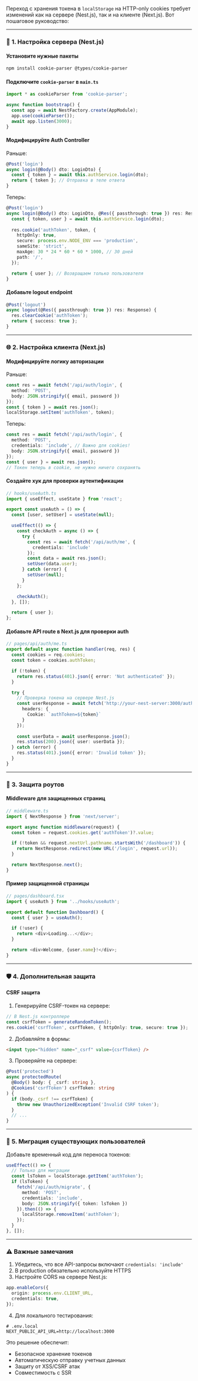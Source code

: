 Переход с хранения токена в `localStorage` на HTTP-only cookies требует изменений как на сервере (Nest.js), так и на клиенте (Next.js). Вот пошаговое руководство:

---

### 🔐 **1. Настройка сервера (Nest.js)**

#### Установите нужные пакеты
```bash
npm install cookie-parser @types/cookie-parser
```

#### Подключите `cookie-parser` в `main.ts`
```typescript
import * as cookieParser from 'cookie-parser';

async function bootstrap() {
  const app = await NestFactory.create(AppModule);
  app.use(cookieParser());
  await app.listen(3000);
}
```

#### Модифицируйте Auth Controller
Раньше:
```typescript
@Post('login')
async login(@Body() dto: LoginDto) {
  const { token } = await this.authService.login(dto);
  return { token }; // Отправка в теле ответа
}
```

Теперь:
```typescript
@Post('login')
async login(@Body() dto: LoginDto, @Res({ passthrough: true }) res: Response) {
  const { token, user } = await this.authService.login(dto);
  
  res.cookie('authToken', token, {
    httpOnly: true,
    secure: process.env.NODE_ENV === 'production',
    sameSite: 'strict',
    maxAge: 30 * 24 * 60 * 60 * 1000, // 30 дней
    path: '/',
  });

  return { user }; // Возвращаем только пользователя
}
```

#### Добавьте logout endpoint
```typescript
@Post('logout')
async logout(@Res({ passthrough: true }) res: Response) {
  res.clearCookie('authToken');
  return { success: true };
}
```

---

### 🌐 **2. Настройка клиента (Next.js)**

#### Модифицируйте логику авторизации
Раньше:
```typescript
const res = await fetch('/api/auth/login', {
  method: 'POST',
  body: JSON.stringify({ email, password })
});
const { token } = await res.json();
localStorage.setItem('authToken', token);
```

Теперь:
```typescript
const res = await fetch('/api/auth/login', {
  method: 'POST',
  credentials: 'include', // Важно для cookies!
  body: JSON.stringify({ email, password })
});
const { user } = await res.json();
// Токен теперь в cookie, не нужно ничего сохранять
```

#### Создайте хук для проверки аутентификации
```typescript
// hooks/useAuth.ts
import { useEffect, useState } from 'react';

export const useAuth = () => {
  const [user, setUser] = useState(null);

  useEffect(() => {
    const checkAuth = async () => {
      try {
        const res = await fetch('/api/auth/me', {
          credentials: 'include'
        });
        const data = await res.json();
        setUser(data.user);
      } catch (error) {
        setUser(null);
      }
    };

    checkAuth();
  }, []);

  return { user };
};
```

#### Добавьте API route в Next.js для проверки auth
```typescript
// pages/api/auth/me.ts
export default async function handler(req, res) {
  const cookies = req.cookies;
  const token = cookies.authToken;

  if (!token) {
    return res.status(401).json({ error: 'Not authenticated' });
  }

  try {
    // Проверка токена на сервере Nest.js
    const userResponse = await fetch('http://your-nest-server:3000/auth/validate', {
      headers: {
        Cookie: `authToken=${token}`
      }
    });
    
    const userData = await userResponse.json();
    res.status(200).json({ user: userData });
  } catch (error) {
    res.status(401).json({ error: 'Invalid token' });
  }
}
```

---

### 🔄 **3. Защита роутов**

#### Middleware для защищенных страниц
```typescript
// middleware.ts
import { NextResponse } from 'next/server';

export async function middleware(request) {
  const token = request.cookies.get('authToken')?.value;

  if (!token && request.nextUrl.pathname.startsWith('/dashboard')) {
    return NextResponse.redirect(new URL('/login', request.url));
  }

  return NextResponse.next();
}
```

#### Пример защищенной страницы
```typescript
// pages/dashboard.tsx
import { useAuth } from '../hooks/useAuth';

export default function Dashboard() {
  const { user } = useAuth();

  if (!user) {
    return <div>Loading...</div>;
  }

  return <div>Welcome, {user.name}!</div>;
}
```

---

### 🛡️ **4. Дополнительная защита**

#### CSRF защита
1. Генерируйте CSRF-токен на сервере:
```typescript
// В Nest.js контроллере
const csrfToken = generateRandomToken();
res.cookie('csrfToken', csrfToken, { httpOnly: true, secure: true });
```

2. Добавляйте в формы:
```html
<input type="hidden" name="_csrf" value={csrfToken} />
```

3. Проверяйте на сервере:
```typescript
@Post('protected')
async protectedRoute(
  @Body() body: { _csrf: string },
  @Cookies('csrfToken') csrfToken: string
) {
  if (body._csrf !== csrfToken) {
    throw new UnauthorizedException('Invalid CSRF token');
  }
  // ...
}
```

---

### 🔧 **5. Миграция существующих пользователей**

Добавьте временный код для переноса токенов:
```typescript
useEffect(() => {
  // Только для миграции
  const lsToken = localStorage.getItem('authToken');
  if (lsToken) {
    fetch('/api/auth/migrate', {
      method: 'POST',
      credentials: 'include',
      body: JSON.stringify({ token: lsToken })
    }).then(() => {
      localStorage.removeItem('authToken');
    });
  }
}, []);
```

---

### ⚠️ **Важные замечания**
1. Убедитесь, что все API-запросы включают `credentials: 'include'`
2. В production обязательно используйте HTTPS
3. Настройте CORS на сервере Nest.js:
```typescript
app.enableCors({
  origin: process.env.CLIENT_URL,
  credentials: true,
});
```

4. Для локального тестирования:
```env
# .env.local
NEXT_PUBLIC_API_URL=http://localhost:3000
```

Это решение обеспечит:
- Безопасное хранение токенов
- Автоматическую отправку учетных данных
- Защиту от XSS/CSRF атак
- Совместимость с SSR
